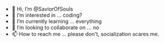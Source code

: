 - 👋 Hi, I’m @SaviorOfSouls
- 👀 I’m interested in ... coding?
- 🌱 I’m currently learning ... everything
- 💞️ I’m looking to collaborate on ... no
- 📫 How to reach me ... please don't, socialization scares me. 

<!---
SaviorOfSouls/SaviorOfSouls is a ✨ special ✨ repository because its `README.md` (this file) appears on your GitHub profile.
You can click the Preview link to take a look at your changes.
--->
